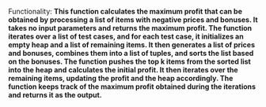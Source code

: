 Functionality: **This function calculates the maximum profit that can be obtained by processing a list of items with negative prices and bonuses. It takes no input parameters and returns the maximum profit. The function iterates over a list of test cases, and for each test case, it initializes an empty heap and a list of remaining items. It then generates a list of prices and bonuses, combines them into a list of tuples, and sorts the list based on the bonuses. The function pushes the top k items from the sorted list into the heap and calculates the initial profit. It then iterates over the remaining items, updating the profit and the heap accordingly. The function keeps track of the maximum profit obtained during the iterations and returns it as the output.**